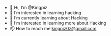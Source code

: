 - 👋 Hi, I’m @Kingpiz
- 👀 I’m interested in learning hacking
- 🌱 I’m currently learning about Hacking
- 💞️ I’m interested in learning more about Hacking
- 📫 How to reach me kingpiz0z@gmail.com

<!---
Kingpiz/Kingpiz is a ✨ special ✨ repository because its `README.md` (this file) appears on your GitHub profile.
You can click the Preview link to take a look at your changes.
--->
